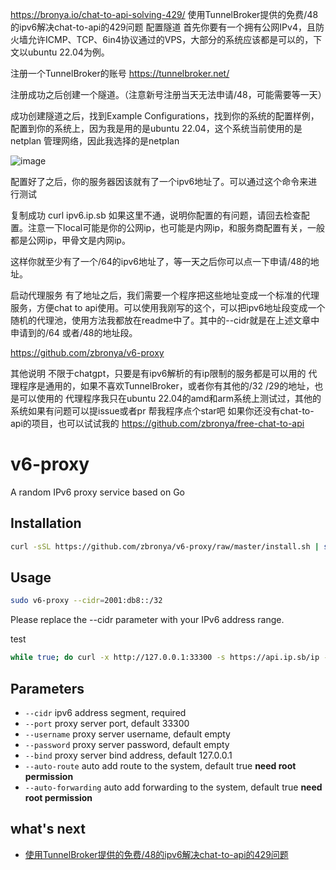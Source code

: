 https://bronya.io/chat-to-api-solving-429/
使用TunnelBroker提供的免费/48的ipv6解决chat-to-api的429问题
配置隧道
首先你要有一个拥有公网IPv4，且防火墙允许ICMP、TCP、6in4协议通过的VPS，大部分的系统应该都是可以的，下文以ubuntu 22.04为例。

注册一个TunnelBroker的账号 https://tunnelbroker.net/

注册成功之后创建一个隧道。（注意新号注册当天无法申请/48，可能需要等一天）

成功创建隧道之后，找到Example Configurations，找到你的系统的配置样例，配置到你的系统上，因为我是用的是ubuntu 22.04，这个系统当前使用的是netplan 管理网络，因此我选择的是netplan

![image](https://github.com/CattleZoe/IPv6-proxy/assets/5591163/ea64a243-6c09-4a36-9f17-2051219bd674)



配置好了之后，你的服务器因该就有了一个ipv6地址了。可以通过这个命令来进行测试

复制成功
curl ipv6.ip.sb
如果这里不通，说明你配置的有问题，请回去检查配置。注意一下local可能是你的公网ip，也可能是内网ip，和服务商配置有关，一般都是公网ip，甲骨文是内网ip。

这样你就至少有了一个/64的ipv6地址了，等一天之后你可以点一下申请/48的地址。

启动代理服务
有了地址之后，我们需要一个程序把这些地址变成一个标准的代理服务，方便chat to api使用。可以使用我刚写的这个，可以把ipv6地址段变成一个随机的代理池，使用方法我都放在readme中了。其中的--cidr就是在上述文章中申请到的/64 或者/48的地址段。

https://github.com/zbronya/v6-proxy

其他说明
不限于chatgpt，只要是有ipv6解析的有ip限制的服务都是可以用的
代理程序是通用的，如果不喜欢TunnelBroker，或者你有其他的/32 /29的地址，也是可以使用的
代理程序我只在ubuntu 22.04的amd和arm系统上测试过，其他的系统如果有问题可以提issue或者pr
帮我程序点个star吧
如果你还没有chat-to-api的项目，也可以试试我的 https://github.com/zbronya/free-chat-to-api


# v6-proxy
A random IPv6 proxy service based on Go

## Installation

```bash
curl -sSL https://github.com/zbronya/v6-proxy/raw/master/install.sh | sudo bash
```

## Usage
```bash
sudo v6-proxy --cidr=2001:db8::/32
```
Please replace the --cidr parameter with your IPv6 address range.


test
```bash
while true; do curl -x http://127.0.0.1:33300 -s https://api.ip.sb/ip -A Mozilla; done
```


## Parameters
- `--cidr` ipv6 address segment, required
- `--port` proxy server port, default 33300
- `--username` proxy server username, default empty
- `--password` proxy server password, default empty
- `--bind` proxy server bind address, default 127.0.0.1
- `--auto-route` auto add route to the system, default true **need root permission**
- `--auto-forwarding` auto add forwarding to the system, default true **need root permission**

## what's next
- [使用TunnelBroker提供的免费/48的ipv6解决chat-to-api的429问题](https://bronya.io/chat-to-api-solving-429/)






